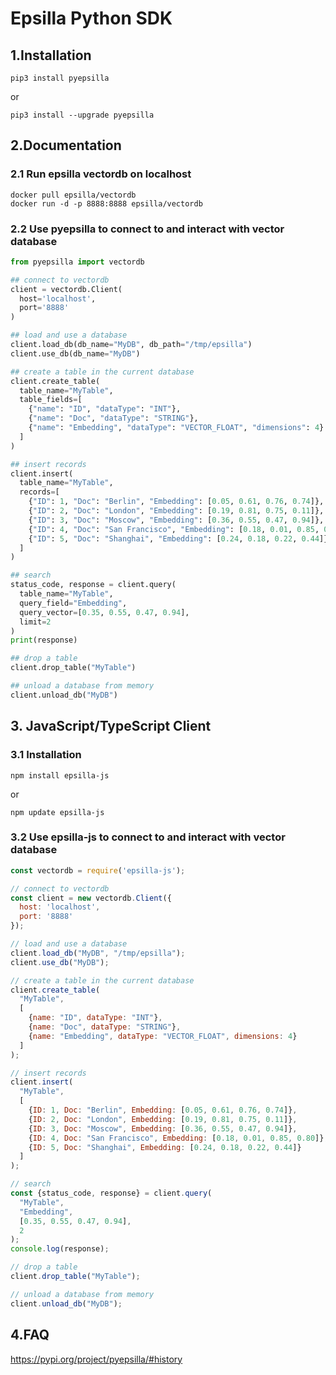 # Epsilla Python SDK

## 1.Installation
```shell
pip3 install pyepsilla
```
or
```shell
pip3 install --upgrade pyepsilla
```

## 2.Documentation

### 2.1 Run epsilla vectordb on localhost
```shell
docker pull epsilla/vectordb
docker run -d -p 8888:8888 epsilla/vectordb
```

### 2.2 Use pyepsilla to connect to and interact with vector database

```python
from pyepsilla import vectordb

## connect to vectordb
client = vectordb.Client(
  host='localhost',
  port='8888'
)

## load and use a database
client.load_db(db_name="MyDB", db_path="/tmp/epsilla")
client.use_db(db_name="MyDB")

## create a table in the current database
client.create_table(
  table_name="MyTable",
  table_fields=[
    {"name": "ID", "dataType": "INT"},
    {"name": "Doc", "dataType": "STRING"},
    {"name": "Embedding", "dataType": "VECTOR_FLOAT", "dimensions": 4}
  ]
)

## insert records
client.insert(
  table_name="MyTable",
  records=[
    {"ID": 1, "Doc": "Berlin", "Embedding": [0.05, 0.61, 0.76, 0.74]},
    {"ID": 2, "Doc": "London", "Embedding": [0.19, 0.81, 0.75, 0.11]},
    {"ID": 3, "Doc": "Moscow", "Embedding": [0.36, 0.55, 0.47, 0.94]},
    {"ID": 4, "Doc": "San Francisco", "Embedding": [0.18, 0.01, 0.85, 0.80]},
    {"ID": 5, "Doc": "Shanghai", "Embedding": [0.24, 0.18, 0.22, 0.44]}
  ]
)

## search
status_code, response = client.query(
  table_name="MyTable",
  query_field="Embedding",
  query_vector=[0.35, 0.55, 0.47, 0.94],
  limit=2
)
print(response)

## drop a table
client.drop_table("MyTable")

## unload a database from memory
client.unload_db("MyDB")
```

## 3. JavaScript/TypeScript Client

### 3.1 Installation
```shell
npm install epsilla-js
```
or
```shell
npm update epsilla-js
```

### 3.2 Use epsilla-js to connect to and interact with vector database

```javascript
const vectordb = require('epsilla-js');

// connect to vectordb
const client = new vectordb.Client({
  host: 'localhost',
  port: '8888'
});

// load and use a database
client.load_db("MyDB", "/tmp/epsilla");
client.use_db("MyDB");

// create a table in the current database
client.create_table(
  "MyTable",
  [
    {name: "ID", dataType: "INT"},
    {name: "Doc", dataType: "STRING"},
    {name: "Embedding", dataType: "VECTOR_FLOAT", dimensions: 4}
  ]
);

// insert records
client.insert(
  "MyTable",
  [
    {ID: 1, Doc: "Berlin", Embedding: [0.05, 0.61, 0.76, 0.74]},
    {ID: 2, Doc: "London", Embedding: [0.19, 0.81, 0.75, 0.11]},
    {ID: 3, Doc: "Moscow", Embedding: [0.36, 0.55, 0.47, 0.94]},
    {ID: 4, Doc: "San Francisco", Embedding: [0.18, 0.01, 0.85, 0.80]},
    {ID: 5, Doc: "Shanghai", Embedding: [0.24, 0.18, 0.22, 0.44]}
  ]
);

// search
const {status_code, response} = client.query(
  "MyTable",
  "Embedding",
  [0.35, 0.55, 0.47, 0.94],
  2
);
console.log(response);

// drop a table
client.drop_table("MyTable");

// unload a database from memory
client.unload_db("MyDB");
```

## 4.FAQ

https://pypi.org/project/pyepsilla/#history
